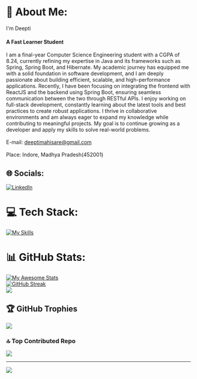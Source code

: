 # 💫 About Me:
I'm Deepti<h4>A Fast Learner Student</h4>I am a final-year Computer Science Engineering student with a CGPA of 8.24, currently refining my expertise in Java and its frameworks such as Spring, Spring Boot, and Hibernate. My academic journey has equipped me with a solid foundation in software development, and I am deeply passionate about building efficient, scalable, and high-performance applications.
Recently, I have been focusing on integrating the frontend with ReactJS and the backend using Spring Boot, ensuring seamless communication between the two through RESTful APIs. I enjoy working on full-stack development, constantly learning about the latest tools and best practices to create robust applications.
I thrive in collaborative environments and am always eager to expand my knowledge while contributing to meaningful projects. My goal is to continue growing as a developer and apply my skills to solve real-world problems.<br><br>E-mail: deeptimahisare@gmail.com <br><br>Place: Indore, Madhya Pradesh(452001)


## 🌐 Socials:
[![LinkedIn](https://img.shields.io/badge/LinkedIn-%230077B5.svg?logo=linkedin&logoColor=white)](https://linkedin.com/in/https://www.linkedin.com/in/deepti-mahisare) 

# 💻 Tech Stack:
[![My Skills](https://skillicons.dev/icons?i=css,html,java,react,spring,tailwind,mysql,postman,hibernate,vscode,vite,&perline=20)](https://skillicons.dev)
# 📊 GitHub Stats:
[![My Awesome Stats](https://awesome-github-stats.azurewebsites.net/user-stats/deeptimahisare1206?cardType=level-alternate&theme=dark&preferLogin=false)](https://git.io/awesome-stats-card)<br/>
[![GitHub Streak](https://github-readme-streak-stats.herokuapp.com?user=deeptimahisare1206&theme=neon)](https://git.io/streak-stats)<br/>
![](https://github-readme-stats.vercel.app/api/top-langs/?username=deeptimahisare1206&theme=neon&card_width=500&card_height=400&hide_border=false&include_all_commits=true&count_private=true&layout=compact)

## 🏆 GitHub Trophies
![](https://github-profile-trophy.vercel.app/?username=deeptimahisare1206&theme=darkhub&margin-w=15&margin-h=15&no-frame=false&no-bg=false&margin-w=4)

### 🔝 Top Contributed Repo
![](https://github-contributor-stats.vercel.app/api?username=deeptimahisare1206&card_width=600&limit=5&theme=neon&combine_all_yearly_contributions=true)

---
[![](https://visitcount.itsvg.in/api?id=deeptimahisare1206&icon=7&color=6)](https://visitcount.itsvg.in)

<!-- Proudly created with GPRM ( https://gprm.itsvg.in ) -->
